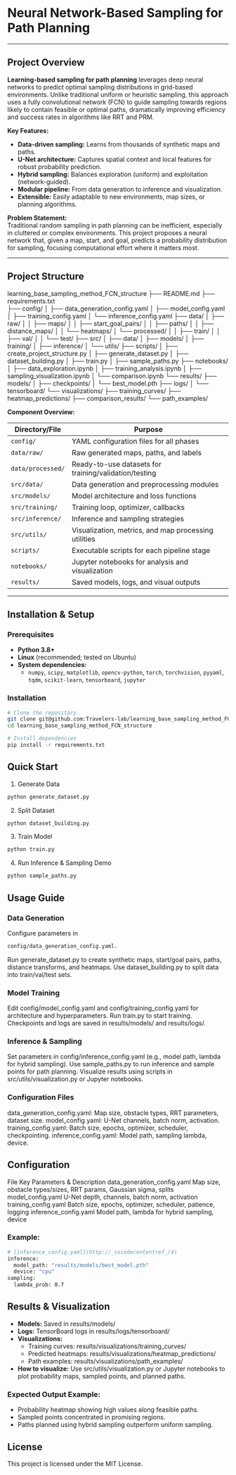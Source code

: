 # Neural Network-Based Sampling for Path Planning

---

## Project Overview

**Learning-based sampling for path planning** leverages deep neural networks to predict optimal sampling distributions in grid-based environments. Unlike traditional uniform or heuristic sampling, this approach uses a fully convolutional network (FCN) to guide sampling towards regions likely to contain feasible or optimal paths, dramatically improving efficiency and success rates in algorithms like RRT and PRM.

**Key Features:**
- **Data-driven sampling:** Learns from thousands of synthetic maps and paths.
- **U-Net architecture:** Captures spatial context and local features for robust probability prediction.
- **Hybrid sampling:** Balances exploration (uniform) and exploitation (network-guided).
- **Modular pipeline:** From data generation to inference and visualization.
- **Extensible:** Easily adaptable to new environments, map sizes, or planning algorithms.

**Problem Statement:**  
Traditional random sampling in path planning can be inefficient, especially in cluttered or complex environments. This project proposes a neural network that, given a map, start, and goal, predicts a probability distribution for sampling, focusing computational effort where it matters most.

---

## Project Structure
learning_base_sampling_method_FCN_structure
├── README.md 
├── requirements.txt  
├── config/
│ ├── data_generation_config.yaml 
│ ├── model_config.yaml 
│ ├── training_config.yaml 
│ └── inference_config.yaml 
├── data/ 
│ ├── raw/ 
│ │ ├── maps/ 
│ │ ├── start_goal_pairs/ 
│ │ ├── paths/ 
│ │ ├── distance_maps/ 
│ │ └── heatmaps/ 
│ └── processed/ 
│ │ ├── train/ 
│ │ ├── val/ 
│ │ └── test/ 
├── src/ 
│ ├── data/ 
│ ├── models/ 
│ ├── training/ 
│ ├── inference/ 
│ └── utils/ 
├── scripts/ 
│ ├── create_project_structure.py 
│ ├── generate_dataset.py 
│ ├── dataset_building.py 
│ ├── train.py 
│ ├── sample_paths.py 
├── notebooks/ 
│ ├── data_exploration.ipynb 
│ ├── training_analysis.ipynb 
│ ├── sampling_visualization.ipynb 
│ └── comparison.ipynb 
└── results/ 
├── models/ 
│ ├── checkpoints/ 
│ └── best_model.pth 
├── logs/ │
 └── tensorboard/ 
 └── visualizations/ 
 ├── training_curves/ 
 ├── heatmap_predictions/ 
 ├── comparison_results/ 
 └── path_examples/

**Component Overview:**

| Directory/File         | Purpose                                                                 |
|-----------------------|-------------------------------------------------------------------------|
| `config/`             | YAML configuration files for all phases                                 |
| `data/raw/`           | Raw generated maps, paths, and labels                                   |
| `data/processed/`     | Ready-to-use datasets for training/validation/testing                   |
| `src/data/`           | Data generation and preprocessing modules                               |
| `src/models/`         | Model architecture and loss functions                                   |
| `src/training/`       | Training loop, optimizer, callbacks                                     |
| `src/inference/`      | Inference and sampling strategies                                       |
| `src/utils/`          | Visualization, metrics, and map processing utilities                    |
| `scripts/`            | Executable scripts for each pipeline stage                              |
| `notebooks/`          | Jupyter notebooks for analysis and visualization                        |
| `results/`            | Saved models, logs, and visual outputs                                  |

---

## Installation & Setup

### Prerequisites

- **Python 3.8+**
- **Linux** (recommended; tested on Ubuntu)
- **System dependencies:**  
  - `numpy`, `scipy`, `matplotlib`, `opencv-python`, `torch`, `torchvision`, `pyyaml`, `tqdm`, `scikit-learn`, `tensorboard`, `jupyter`

### Installation

```bash
# Clone the repository
git clone git@github.com:Travelers-lab/learning_base_sampling_method_FCN_structure.git
cd learning_base_sampling_method_FCN_structure

# Install dependencies
pip install -r requirements.txt
```
## Quick Start
1. Generate Data
```bash
python generate_dataset.py
```
2. Split Dataset
```bash
python dataset_building.py
```
3. Train Model
```bash
python train.py
```
4. Run Inference & Sampling Demo
```bash
python sample_paths.py
```

## Usage Guide
### Data Generation
Configure parameters in 
```markdown 
config/data_generation_config.yaml.
```
Run generate_dataset.py to create synthetic maps, start/goal pairs, paths, distance transforms, and heatmaps.
Use dataset_building.py to split data into train/val/test sets.
### Model Training
Edit config/model_config.yaml and config/training_config.yaml for architecture and hyperparameters.
Run train.py to start training.
Checkpoints and logs are saved in results/models/ and results/logs/.
### Inference & Sampling
Set parameters in config/inference_config.yaml (e.g., model path, lambda for hybrid sampling).
Use sample_paths.py to run inference and sample points for path planning.
Visualize results using scripts in src/utils/visualization.py or Jupyter notebooks.
### Configuration Files
data_generation_config.yaml: Map size, obstacle types, RRT parameters, dataset size.
model_config.yaml: U-Net channels, batch norm, activation.
training_config.yaml: Batch size, epochs, optimizer, scheduler, checkpointing.
inference_config.yaml: Model path, sampling lambda, device.
## Configuration
File	Key Parameters & Description
data_generation_config.yaml	Map size, obstacle types/sizes, RRT params, Gaussian sigma, splits
model_config.yaml	U-Net depth, channels, batch norm, activation
training_config.yaml	Batch size, epochs, optimizer, scheduler, patience, logging
inference_config.yaml	Model path, lambda for hybrid sampling, device
### Example:
``` bash
# [inference_config.yaml](http://_vscodecontentref_/4)
inference:
  model_path: "results/models/best_model.pth"
  device: "cpu"
sampling:
  lambda_prob: 0.7
```
## Results & Visualization
 - **Models:** Saved in results/models/
 - **Logs:** TensorBoard logs in results/logs/tensorboard/
 - **Visualizations:**
    * Training curves: results/visualizations/training_curves/
    * Predicted heatmaps: results/visualizations/heatmap_predictions/
    * Path examples: results/visualizations/path_examples/
 - **How to visualize:**
Use src/utils/visualization.py or Jupyter notebooks to plot probability maps, sampled points, and planned paths.
### Expected Output Example:
 - Probability heatmap showing high values along feasible paths.
 - Sampled points concentrated in promising regions.
 - Paths planned using hybrid sampling outperform uniform sampling.

## License
This project is licensed under the MIT License.





